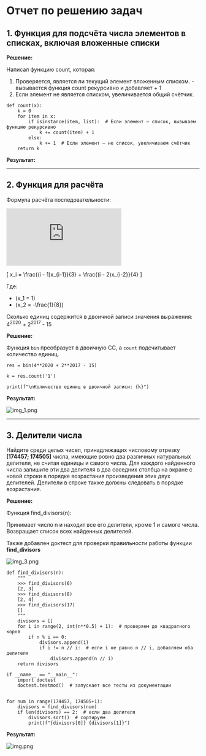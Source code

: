 # Отчет по решению задач

## 1. Функция для подсчёта числа элементов в списках, включая вложенные списки


**Решение:**

Написал функцию count, которая:

1. Проверяется, является ли текущий элемент вложенным списком. - вызывается функция count рекурсивно и добавляет + 1
2. Если элемент не является списком, увеличивается общий счётчик.

```
def count(x):
    k = 0
    for item in x:
        if isinstance(item, list):  # Если элемент — список, вызываем функцию рекурсивно
            k += count(item) + 1
        else:
            k += 1  # Если элемент — не список, увеличиваем счётчик
    return k
```

**Результат:**



--- 

## 2. Функция для расчёта

Формула расчёта последовательности:

![formula](https://latex.codecogs.com/png.latex?x_i%20%3D%20%5Cfrac%7B%28i-1%29x_%7Bi-1%7D%7D%7B3%7D%20%2B%20%5Cfrac%7B%28i-2%29x_%7Bi-2%7D%7D%7B4%7D)


\[
x_i = \frac{(i - 1)x_{i-1}}{3} + \frac{(i - 2)x_{i-2}}{4}
\]

Где:
- \(x_1 = 1\)
- \(x_2 = -\frac{1}{8}\)


Сколько единиц содержится в двоичной записи значения выражения:
4<sup>2020</sup> + 2<sup>2017</sup> - 15

**Решение:**

 Функция `bin` преобразует в двоичную СС, а `count` подсчитывает количество единиц.

```
res = bin(4**2020 + 2**2017 - 15)

k = res.count('1')

print(f"\nКоличество единиц в двоичной записи: {k}")
```

**Результат:**

![img_1.png](Screens/img_1.png)


---

## 3. Делители числа
Найдите среди целых чисел, принадлежащих числовому отрезку **[174457; 174505]** числа, имеющие ровно два различных натуральных делителя, не считая единицы и самого числа. Для каждого найденного числа запишите эти два делителя в два соседних столбца на экране с новой строки в порядке возрастания произведения этих двух делителей. Делители в строке также должны следовать в порядке возрастания.


**Решение:**

Функция find_divisors(n):

Принимает число n и находит все его делители, кроме 1 и самого числа.
Возвращает список всех найденных делителей.

Также добавлен доктест для проверки правильности работы функции **find_divisors**

![img_3.png](Screens/img_3.png)
```
def find_divisors(n):
    """
    >>> find_divisors(6)
    [2, 3]
    >>> find_divisors(8)
    [2, 4]
    >>> find_divisors(17)
    []
    """
    divisors = []
    for i in range(2, int(n**0.5) + 1):  # проверяем до квадратного корня
        if n % i == 0:
            divisors.append(i)
            if i != n // i:  # если i не равно n // i, добавляем оба делителя
                divisors.append(n // i)
    return divisors

if __name__ == "__main__":
    import doctest
    doctest.testmod()  # запускает все тесты из документации


for num in range(174457, 174505+1):
    divisors = find_divisors(num)
    if len(divisors) == 2:  # если два делителя
        divisors.sort()  # сортируем
        print(f"{divisors[0]} {divisors[1]}")
```

**Результат:**


![img.png](Screens/img.png)
